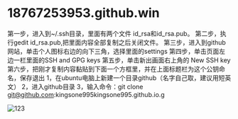 # 18767253953.github.win
第一步，进入到~/.ssh目录，里面有两个文件 id_rsa和id_rsa.pub。
第二步，执行gedit id_rsa.pub,把里面内容全部复制之后关闭文件。
第三步，进入到github网站，单击个人图标右边的向下三角，选择里面的settings
第四步，单击页面左边一栏里面的SSH and GPG keys
第五步，单击新出画面右上角的 New SSH key
第六步，把刚才复制内容黏贴到下面一个方框里，并在上面标题栏为这个公钥命名，保存退出
1，在ubuntu电脑上新建一个目录github（名字自己取，建议用短英文）
2，进入github目录
3，输入命令：git clone git@github.com:kingsone995kingsone995.github.io.g

![123](/imag/c:/Users/DELL/Desktop/18767253953.github.win/img/123.jpg )